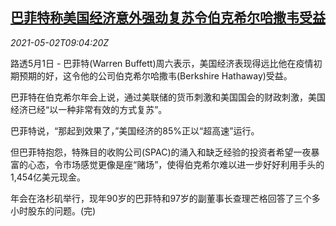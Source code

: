 <!--1619947862000-->
[巴菲特称美国经济意外强劲复苏令伯克希尔哈撒韦受益](https://cn.reuters.com/article/buffett-us-economy-benefit-bh-0502-idCNKBS2CJ06M)
------

<div><i>2021-05-02T09:04:20Z</i></div><p>路透5月1日 - 巴菲特(Warren Buffett)周六表示，美国经济表现得远比他在疫情初期预期的好，这令他的公司伯克希尔哈撒韦(Berkshire Hathaway)受益。</p><p>巴菲特在伯克希尔年会上说，通过美联储的货币刺激和美国国会的财政刺激，美国经济已经“以一种非常有效的方式复苏”。</p><p>巴菲特说，“那起到效果了，”美国经济的85%正以“超高速”运行。</p><p>但巴菲特抱怨，特殊目的收购公司(SPAC)的涌入和缺乏经验的投资者希望一夜暴富的心态，令市场感觉更像是座“赌场”，使得伯克希尔难以进一步好好利用手头的1,454亿美元现金。</p><p>年会在洛杉矶举行，现年90岁的巴菲特和97岁的副董事长查理芒格回答了三个多小时股东的问题。(完)</p>

